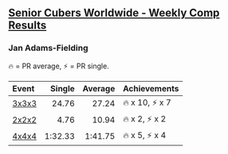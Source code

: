 <style>table {white-space: nowrap;}</style>

## [Senior Cubers Worldwide - Weekly Comp Results](/scw-comp/results/)
### Jan Adams-Fielding

🔥 = PR average, ⚡ = PR single.

| Event | Single | Average | Achievements|
| :-- | --: | --: | :-- |
| [3x3x3](jan_adams_fielding/333.md) | 24.76 | 27.24 | 🔥 x 10, ⚡ x 7 |
| [2x2x2](jan_adams_fielding/222.md) | 4.76 | 10.94 | 🔥 x 2, ⚡ x 2 |
| [4x4x4](jan_adams_fielding/444.md) | 1:32.33 | 1:41.75 | 🔥 x 5, ⚡ x 4 |

<!-- Global site tag (gtag.js) - Google Analytics -->
<script async src="https://www.googletagmanager.com/gtag/js?id=UA-86348435-3"></script>
<script>window.dataLayer = window.dataLayer || []; function gtag() {dataLayer.push(arguments);} gtag('js', new Date()); gtag('config', 'UA-86348435-3');</script>
